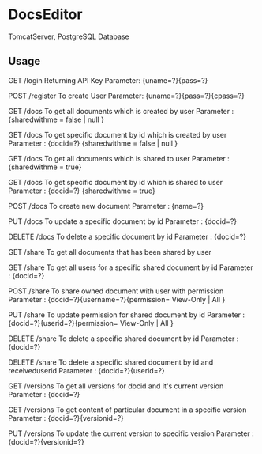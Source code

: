 # DocsEditor
TomcatServer, PostgreSQL Database

## Usage

GET /login
	Returning API Key
	Parameter: {uname=?}{pass=?}

POST /register
	To create User
	Parameter: {uname=?}{pass=?}{cpass=?}

GET /docs
	To get all documents which is created by user
	Parameter : {sharedwithme = false | null }

GET /docs
	To get specific document by id which is created by user
	Parameter : {docid=?} {sharedwithme = false | null }

GET /docs 
	To get all documents which is shared to user
	Parameter : {sharedwithme = true}

GET /docs
	To get specific document by id which is shared to user
	Parameter : {docid=?} {sharedwithme = true}

POST /docs
	To create new document
	Parameter : {name=?} 

PUT /docs
	To update a specific document by id
	Parameter : {docid=?}

DELETE /docs
	To delete a specific document by id
	Parameter : {docid=?}

 GET /share
	To get all documents that has been shared by user

GET /share
	To get all users for a specific shared document by id 
	Parameter : {docid=?}

POST /share
	To share owned document with user with permission
	Parameter : {docid=?}{username=?}{permission= View-Only | All }

PUT /share
	To update permission for shared document by id
	Parameter : {docid=?}{userid=?}{permission= View-Only | All }

DELETE /share
	To delete a specific shared document by id
	Parameter : {docid=?}

DELETE /share
	To delete a specific shared document by id and receiveduserid
	Parameter : {docid=?}{userid=?}

GET /versions
	To get all versions for docid and it's current version
	Parameter : {docid=?}

GET /versions
	To get content of particular document in a specific version
	Parameter : {docid=?}{versionid=?}

PUT /versions
	To update the current version to specific version
	Parameter : {docid=?}{versionid=?}
